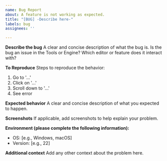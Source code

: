 ```yaml
---
name: Bug Report
about: A feature is not working as expected.
title: "[BUG] -Describe here-"
labels: bug
assignees: ''

---
```


**Describe the bug**
A clear and concise description of what the bug is.
Is the bug an issue in the Tools or Engine? Which editor or feature does it interact with?

**To Reproduce**
Steps to reproduce the behavior:
1. Go to '...'
2. Click on '...'
3. Scroll down to '...'
4. See error

**Expected behavior**
A clear and concise description of what you expected to happen.

**Screenshots**
If applicable, add screenshots to help explain your problem.

**Environment (please complete the following information):**
 - OS: [e.g., Windows, macOS]
 - Version: [e.g., 22]

**Additional context**
Add any other context about the problem here.
